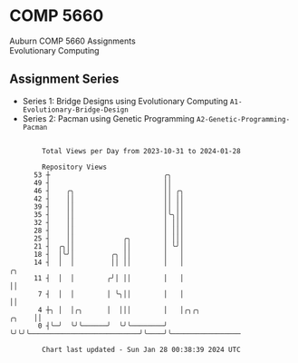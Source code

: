 # COMP 5660
Auburn COMP 5660 Assignments  
Evolutionary Computing

## Assignment Series
- Series 1: Bridge Designs using Evolutionary Computing `A1-Evolutionary-Bridge-Design`
- Series 2: Pacman using Genetic Programming `A2-Genetic-Programming-Pacman`

```

        Total Views per Day from 2023-10-31 to 2024-01-28

        Repository Views
      53 ┼                            ╭╮
      49 ┤                            ││
      46 ┤    ╭╮                      ││ ╭╮
      42 ┤    ││                      ││ ││
      39 ┤    ││                      ││ ││
      35 ┤    ││                      │╰╮││
      32 ┤    ││                      │ │││
      28 ┤    ││                      │ │││
      25 ┤    ││            ╭╮        │ │││
      21 ┤  ╭╮││            ││        │ ╰╯│
      18 ┤  │╰╯│         ╭╮ ││        │   │
      14 ┤  │  │         ││ ││        │   │                                     ╭╮
      11 ┤  │  │        ╭╯│ ││        │   │                                     ││
       7 ┤  │  │        │ ╰╮││        │   │                                     ││
       4 ┼╮ │  │╭╮      │  │││        │   │╭╮╭╮                           ╭╮    ││
       0 ┤╰─╯  ╰╯╰──────╯  ╰╯╰────────╯   ╰╯╰╯╰───────────────────────────╯╰────╯╰─────────────────

        Chart last updated - Sun Jan 28 00:38:39 2024 UTC
        
```
